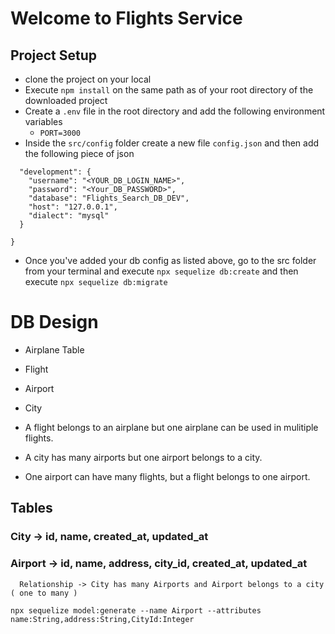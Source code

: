 # Welcome to Flights Service

## Project Setup
- clone the project on your local
- Execute `npm install` on the same path as of your root directory of the downloaded project
- Create a `.env` file in the root directory and add the following environment variables
    - `PORT=3000`
- Inside the `src/config` folder create a new file  `config.json` and then add the following piece of json
```{
  "development": {
    "username": "<YOUR_DB_LOGIN_NAME>",
    "password": "<Your_DB_PASSWORD>",
    "database": "Flights_Search_DB_DEV",
    "host": "127.0.0.1",
    "dialect": "mysql"
  }

}
```
- Once you've added your db  config as listed above, go to the src folder from your terminal and execute `npx sequelize db:create` and then execute
 `npx sequelize db:migrate`


 # DB Design
  - Airplane Table
  - Flight
  - Airport
  - City

  - A flight belongs to an airplane but one airplane can be used in mulitiple flights.
  - A city has many airports but one airport belongs to a city.
  - One airport can have many flights, but a flight belongs to one airport.

  ## Tables

  ### City -> id, name, created_at, updated_at
  ### Airport -> id, name, address, city_id, created_at, updated_at
      Relationship -> City has many Airports and Airport belongs to a city ( one to many )

```
npx sequelize model:generate --name Airport --attributes name:String,address:String,CityId:Integer
```


